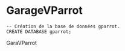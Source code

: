 # GarageVParrot

    -- Création de la base de données gparrot.
    CREATE DATABASE gparrot;
GaraVParrot
